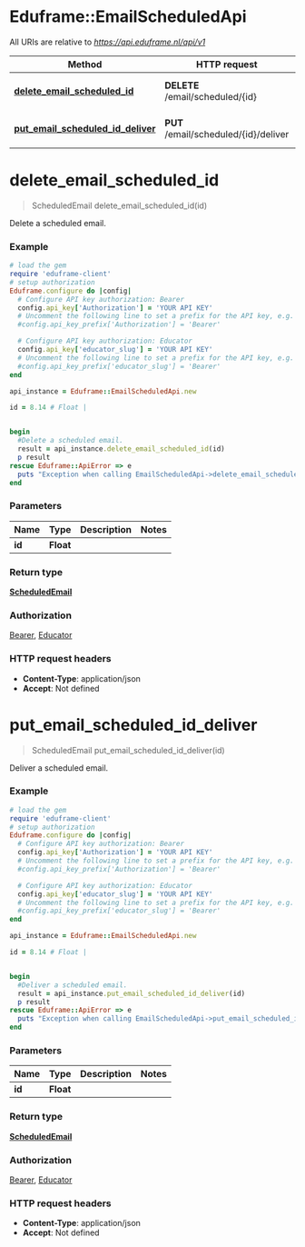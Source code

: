 # Eduframe::EmailScheduledApi

All URIs are relative to *https://api.eduframe.nl/api/v1*

Method | HTTP request | Description
------------- | ------------- | -------------
[**delete_email_scheduled_id**](EmailScheduledApi.md#delete_email_scheduled_id) | **DELETE** /email/scheduled/{id} | Delete a scheduled email.
[**put_email_scheduled_id_deliver**](EmailScheduledApi.md#put_email_scheduled_id_deliver) | **PUT** /email/scheduled/{id}/deliver | Deliver a scheduled email.


# **delete_email_scheduled_id**
> ScheduledEmail delete_email_scheduled_id(id)

Delete a scheduled email.



### Example
```ruby
# load the gem
require 'eduframe-client'
# setup authorization
Eduframe.configure do |config|
  # Configure API key authorization: Bearer
  config.api_key['Authorization'] = 'YOUR API KEY'
  # Uncomment the following line to set a prefix for the API key, e.g. 'Bearer' (defaults to nil)
  #config.api_key_prefix['Authorization'] = 'Bearer'

  # Configure API key authorization: Educator
  config.api_key['educator_slug'] = 'YOUR API KEY'
  # Uncomment the following line to set a prefix for the API key, e.g. 'Bearer' (defaults to nil)
  #config.api_key_prefix['educator_slug'] = 'Bearer'
end

api_instance = Eduframe::EmailScheduledApi.new

id = 8.14 # Float | 


begin
  #Delete a scheduled email.
  result = api_instance.delete_email_scheduled_id(id)
  p result
rescue Eduframe::ApiError => e
  puts "Exception when calling EmailScheduledApi->delete_email_scheduled_id: #{e}"
end
```

### Parameters

Name | Type | Description  | Notes
------------- | ------------- | ------------- | -------------
 **id** | **Float**|  | 

### Return type

[**ScheduledEmail**](ScheduledEmail.md)

### Authorization

[Bearer](../README.md#Bearer), [Educator](../README.md#Educator)

### HTTP request headers

 - **Content-Type**: application/json
 - **Accept**: Not defined



# **put_email_scheduled_id_deliver**
> ScheduledEmail put_email_scheduled_id_deliver(id)

Deliver a scheduled email.



### Example
```ruby
# load the gem
require 'eduframe-client'
# setup authorization
Eduframe.configure do |config|
  # Configure API key authorization: Bearer
  config.api_key['Authorization'] = 'YOUR API KEY'
  # Uncomment the following line to set a prefix for the API key, e.g. 'Bearer' (defaults to nil)
  #config.api_key_prefix['Authorization'] = 'Bearer'

  # Configure API key authorization: Educator
  config.api_key['educator_slug'] = 'YOUR API KEY'
  # Uncomment the following line to set a prefix for the API key, e.g. 'Bearer' (defaults to nil)
  #config.api_key_prefix['educator_slug'] = 'Bearer'
end

api_instance = Eduframe::EmailScheduledApi.new

id = 8.14 # Float | 


begin
  #Deliver a scheduled email.
  result = api_instance.put_email_scheduled_id_deliver(id)
  p result
rescue Eduframe::ApiError => e
  puts "Exception when calling EmailScheduledApi->put_email_scheduled_id_deliver: #{e}"
end
```

### Parameters

Name | Type | Description  | Notes
------------- | ------------- | ------------- | -------------
 **id** | **Float**|  | 

### Return type

[**ScheduledEmail**](ScheduledEmail.md)

### Authorization

[Bearer](../README.md#Bearer), [Educator](../README.md#Educator)

### HTTP request headers

 - **Content-Type**: application/json
 - **Accept**: Not defined



